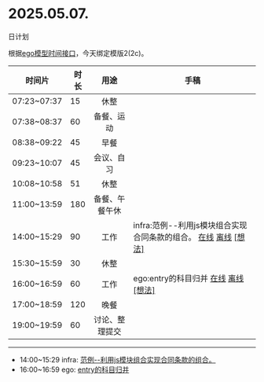 # 2025.05.07.
日计划

根据[ego模型时间接口](https://gitee.com/hyg/blog/blob/master/timeflow.md)，今天绑定模版2(2c)。

| 时间片 | 时长 | 用途 | 手稿 |
| --- | --- | :---: | --- |
| 07:23~07:37 | 15 | 休整 |  |
| 07:38~08:37 | 60 | 备餐、运动 |  |
| 08:38~09:22 | 45 | 早餐 |  |
| 09:23~10:07 | 45 | 会议、自习 |  |
| 10:08~10:58 | 51 | 休整 |  |
| 11:00~13:59 | 180 | 备餐、午餐午休 |  |
| 14:00~15:29 | 90 | 工作 | infra:范例--利用js模块组合实现合同条款的组合。 [在线](http://simp.ly/p/lsBYG9) [离线](../../draft/2025/20250507140000.md) <a href="mailto:huangyg@mars22.com?subject=关于2025.05.07.[infra:范例--利用js模块组合实现合同条款的组合。]任务&body=日期: 20250507%0D%0A序号: 6%0D%0A手稿:../../draft/2025/20250507140000.md%0D%0A---请勿修改邮件主题及以上内容 从下一行开始写您的想法---%0D%0A">[想法]</a> |
| 15:30~15:59 | 30 | 休整 |  |
| 16:00~16:59 | 60 | 工作 | ego:entry的科目归并 [在线](http://simp.ly/p/MpcbHD) [离线](../../draft/2025/20250507160000.md) <a href="mailto:huangyg@mars22.com?subject=关于2025.05.07.[ego:entry的科目归并]任务&body=日期: 20250507%0D%0A序号: 8%0D%0A手稿:../../draft/2025/20250507160000.md%0D%0A---请勿修改邮件主题及以上内容 从下一行开始写您的想法---%0D%0A">[想法]</a> |
| 17:00~18:59 | 120 | 晚餐 |  |
| 19:00~19:59 | 60 | 讨论、整理提交 |  |

---

- 14:00~15:29	infra: [范例--利用js模块组合实现合同条款的组合。](../../draft/2025/20250507.01.md)
- 16:00~16:59	ego: [entry的科目归并](../../draft/2025/20250507.02.md)

